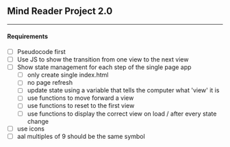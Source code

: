 ## Mind Reader Project 2.0
----------------------------------------------------------------------------------------------------------------------------

#### Requirements
- [ ] Pseudocode first
- [ ] Use JS to show the transition from one view to the next view
- [ ] Show state management for each step of the single page app
    - [ ] only create single index.html
    - [ ] no page refresh
    - [ ] update state using a variable that tells the computer what 'view' it is 
    - [ ] use functions to move forward a view
    - [ ] use functions to reset to the first view
    - [ ] use functions to display the correct view on load / after every state change
- [ ] use icons 
- [ ] aal multiples of 9 should be the same symbol